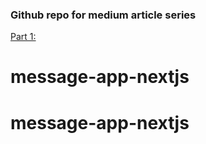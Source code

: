 ### Github repo for medium article series

[Part 1:](https://medium.com/p/976555ecba)
# message-app-nextjs
# message-app-nextjs
